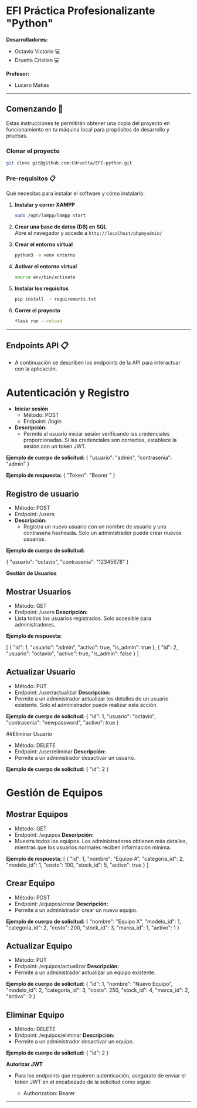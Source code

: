 
# EFI Práctica Profesionalizante "Python"

**Desarrolladores:**
- Octavio Victorio :computer:
- Druetta Cristian :computer:

**Profesor:**
- Lucero Matias
---

## Comenzando 🚀

Estas instrucciones te permitirán obtener una copia del proyecto en funcionamiento en tu máquina local para propósitos de desarrollo y pruebas.

### Clonar el proyecto
```bash
git clone git@github.com:Cdruetta/EFI-python.git
```

### Pre-requisitos 📋

Qué necesitas para instalar el software y cómo instalarlo:

1. **Instalar y correr XAMPP**  
   ```bash
   sudo /opt/lampp/lampp start
   ```

2. **Crear una base de datos (DB) en SQL**  
   Abre el navegador y accede a `http://localhost/phpmyadmin/`

3. **Crear el entorno virtual**
   ```bash
   python3 -m venv entorno
   ```

4. **Activar el entorno virtual**
   ```bash
   source env/bin/activate
   ```

5. **Instalar los requisitos**
   ```bash
   pip install -r requirements.txt
   ```

6. **Correr el proyecto**
   ```bash
   flask run --reload
   ```

---

## Endpoints API 📋
- A continuación se describen los endpoints de la API para interactuar con la aplicación.

# Autenticación y Registro

- **Iniciar sesión**
   - Método: POST
   - Endpoint: /login
- **Descripción:**
   - Permite al usuario iniciar sesión verificando las credenciales proporcionadas. Si las credenciales son correctas, establece la sesión con un token JWT.

**Ejemplo de cuerpo de solicitud:**
{
    "usuario": "admin",
    "contrasenia": "admin"
}

**Ejemplo de respuesta:**
{
    "Token": "Bearer <token>"
}

## Registro de usuario
   - Método: POST
   - Endpoint: /users
- **Descripción:**
   - Registra un nuevo usuario con un nombre de usuario y una contraseña hasheada. Solo un administrador puede crear nuevos usuarios.

**Ejemplo de cuerpo de solicitud:**

{
    "usuario": "octavio",
    "contrasenia": "12345678"
}

**Gestión de Usuarios**

## Mostrar Usuarios
   - Método: GET
   - Endpoint: /users
**Descripción:**
   - Lista todos los usuarios registrados. Solo accesible para administradores.

**Ejemplo de respuesta:**

[
    {
        "id": 1,
        "usuario": "admin",
        "activo": true,
        "is_admin": true
    },
    {
        "id": 2,
        "usuario": "octavio",
        "activo": true,
        "is_admin": false
    }
]
## Actualizar Usuario
   - Método: PUT
   - Endpoint: /user/actualizar
**Descripción:**
   - Permite a un administrador actualizar los detalles de un usuario existente. Solo el administrador puede realizar esta acción.

**Ejemplo de cuerpo de solicitud:**
{
    "id": 1,
    "usuario": "octavio",
    "contrasenia": "newpassword",
    "activo": true
}

##Eliminar Usuario
   - Método: DELETE
   - Endpoint: /user/eliminar
**Descripción:**
   - Permite a un administrador desactivar un usuario.

**Ejemplo de cuerpo de solicitud:**
{
    "id": 2
}

# Gestión de Equipos

## Mostrar Equipos
   - Método: GET
   - Endpoint: /equipos
**Descripción:**
   - Muestra todos los equipos. Los administradores obtienen más detalles, mientras que los usuarios normales reciben información mínima.

**Ejemplo de respuesta:**
[
    {
        "id": 1,
        "nombre": "Equipo A",
        "categoria_id": 2,
        "modelo_id": 1,
        "costo": 100,
        "stock_id": 5,
        "activo": true
    }
]

## Crear Equipo
   - Método: POST
   - Endpoint: /equipos/crear
**Descripción:**
   - Permite a un administrador crear un nuevo equipo.

**Ejemplo de cuerpo de solicitud:**
{
    "nombre": "Equipo X",
    "modelo_id": 1,
    "categoria_id": 2,
    "costo": 200,
    "stock_id": 3,
    "marca_id": 1,
    "activo": 1
}

## Actualizar Equipo
   - Método: PUT
   - Endpoint: /equipos/actualizar
**Descripción:**
   - Permite a un administrador actualizar un equipo existente.

**Ejemplo de cuerpo de solicitud:**
{
    "id": 1,
    "nombre": "Nuevo Equipo",
    "modelo_id": 2,
    "categoria_id": 3,
    "costo": 250,
    "stock_id": 4,
    "marca_id": 2,
    "activo": 0
}

## Eliminar Equipo
   - Método: DELETE
   - Endpoint: /equipos/eliminar
**Descripción:**
   - Permite a un administrador desactivar un equipo.

**Ejemplo de cuerpo de solicitud:**
{
    "id": 2
}

**Autorizar JWT**
   - Para los endpoints que requieren autenticación, asegúrate de enviar el token JWT en el encabezado de la solicitud como sigue:

      - Authorization: Bearer <token>

---
